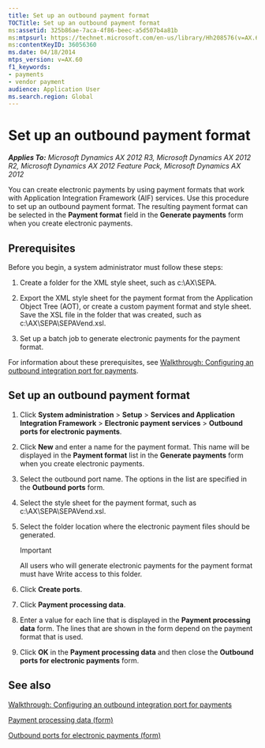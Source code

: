 ```yaml
---
title: Set up an outbound payment format
TOCTitle: Set up an outbound payment format
ms:assetid: 325b86ae-7aca-4f86-beec-a5d507b4a81b
ms:mtpsurl: https://technet.microsoft.com/en-us/library/Hh208576(v=AX.60)
ms:contentKeyID: 36056360
ms.date: 04/18/2014
mtps_version: v=AX.60
f1_keywords:
- payments
- vendor payment
audience: Application User
ms.search.region: Global
---
```


# Set up an outbound payment format 


_**Applies To:** Microsoft Dynamics AX 2012 R3, Microsoft Dynamics AX 2012 R2, Microsoft Dynamics AX 2012 Feature Pack, Microsoft Dynamics AX 2012_

You can create electronic payments by using payment formats that work with Application Integration Framework (AIF) services. Use this procedure to set up an outbound payment format. The resulting payment format can be selected in the **Payment format** field in the **Generate payments** form when you create electronic payments.

## Prerequisites

Before you begin, a system administrator must follow these steps:

1.  Create a folder for the XML style sheet, such as c:\\AX\\SEPA.

2.  Export the XML style sheet for the payment format from the Application Object Tree (AOT), or create a custom payment format and style sheet. Save the XSL file in the folder that was created, such as c:\\AX\\SEPA\\SEPAVend.xsl.

3.  Set up a batch job to generate electronic payments for the payment format.

For information about these prerequisites, see [Walkthrough: Configuring an outbound integration port for payments](walkthrough-configuring-an-outbound-integration-port-for-payments.md).

## Set up an outbound payment format

1.  Click **System administration** \> **Setup** \> **Services and Application Integration Framework** \> **Electronic payment services** \> **Outbound ports for electronic payments**.

2.  Click **New** and enter a name for the payment format. This name will be displayed in the **Payment format** list in the **Generate payments** form when you create electronic payments.

3.  Select the outbound port name. The options in the list are specified in the **Outbound ports** form.

4.  Select the style sheet for the payment format, such as c:\\AX\\SEPA\\SEPAVend.xsl.

5.  Select the folder location where the electronic payment files should be generated.
    

    > [!IMPORTANT]
    > <P>All users who will generate electronic payments for the payment format must have Write access to this folder.</P>



6.  Click **Create ports**.

7.  Click **Payment processing data**.

8.  Enter a value for each line that is displayed in the **Payment processing data** form. The lines that are shown in the form depend on the payment format that is used.

9.  Click **OK** in the **Payment processing data** and then close the **Outbound ports for electronic payments** form.

## See also

[Walkthrough: Configuring an outbound integration port for payments](walkthrough-configuring-an-outbound-integration-port-for-payments.md)

[Payment processing data (form)](https://technet.microsoft.com/en-us/library/hh242773\(v=ax.60\))

[Outbound ports for electronic payments (form)](https://technet.microsoft.com/en-us/library/hh208616\(v=ax.60\))

  


